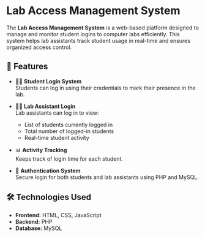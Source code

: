 # Lab Access Management System

The **Lab Access Management System** is a web-based platform designed to manage and monitor student logins to computer labs efficiently. This system helps lab assistants track student usage in real-time and ensures organized access control.

## 🚀 Features

- 👨‍🎓 **Student Login System**  
  Students can log in using their credentials to mark their presence in the lab.

- 🧑‍🔬 **Lab Assistant Login**  
  Lab assistants can log in to view:
  - List of students currently logged in
  - Total number of logged-in students
  - Real-time student activity

- 📊 **Activity Tracking**  
  Keeps track of login time for each student.

- 🔐 **Authentication System**  
  Secure login for both students and lab assistants using PHP and MySQL.

## 🛠️ Technologies Used

- **Frontend:** HTML, CSS, JavaScript  
- **Backend:** PHP  
- **Database:** MySQL




